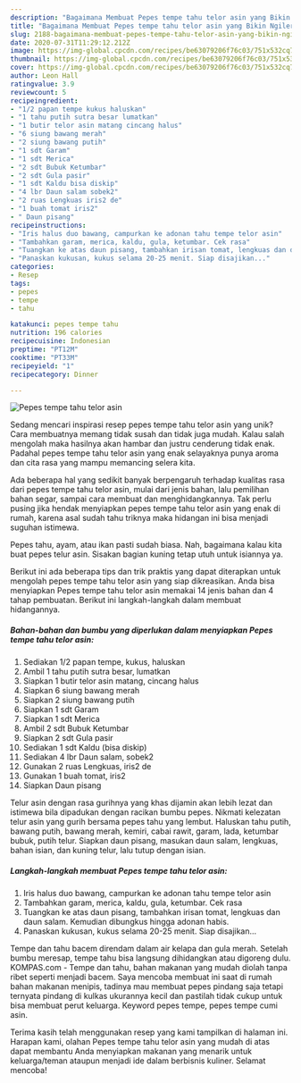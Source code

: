 ```yaml
---
description: "Bagaimana Membuat Pepes tempe tahu telor asin yang Bikin Ngiler"
title: "Bagaimana Membuat Pepes tempe tahu telor asin yang Bikin Ngiler"
slug: 2188-bagaimana-membuat-pepes-tempe-tahu-telor-asin-yang-bikin-ngiler
date: 2020-07-31T11:29:12.212Z
image: https://img-global.cpcdn.com/recipes/be63079206f76c03/751x532cq70/pepes-tempe-tahu-telor-asin-foto-resep-utama.jpg
thumbnail: https://img-global.cpcdn.com/recipes/be63079206f76c03/751x532cq70/pepes-tempe-tahu-telor-asin-foto-resep-utama.jpg
cover: https://img-global.cpcdn.com/recipes/be63079206f76c03/751x532cq70/pepes-tempe-tahu-telor-asin-foto-resep-utama.jpg
author: Leon Hall
ratingvalue: 3.9
reviewcount: 5
recipeingredient:
- "1/2 papan tempe kukus haluskan"
- "1 tahu putih sutra besar lumatkan"
- "1 butir telor asin matang cincang halus"
- "6 siung bawang merah"
- "2 siung bawang putih"
- "1 sdt Garam"
- "1 sdt Merica"
- "2 sdt Bubuk Ketumbar"
- "2 sdt Gula pasir"
- "1 sdt Kaldu bisa diskip"
- "4 lbr Daun salam sobek2"
- "2 ruas Lengkuas iris2 de"
- "1 buah tomat iris2"
- " Daun pisang"
recipeinstructions:
- "Iris halus duo bawang, campurkan ke adonan tahu tempe telor asin"
- "Tambahkan garam, merica, kaldu, gula, ketumbar. Cek rasa"
- "Tuangkan ke atas daun pisang, tambahkan irisan tomat, lengkuas dan daun salam. Kemudian dibungkus hingga adonan habis."
- "Panaskan kukusan, kukus selama 20-25 menit. Siap disajikan..."
categories:
- Resep
tags:
- pepes
- tempe
- tahu

katakunci: pepes tempe tahu 
nutrition: 196 calories
recipecuisine: Indonesian
preptime: "PT12M"
cooktime: "PT33M"
recipeyield: "1"
recipecategory: Dinner

---
```



![Pepes tempe tahu telor asin](https://img-global.cpcdn.com/recipes/be63079206f76c03/751x532cq70/pepes-tempe-tahu-telor-asin-foto-resep-utama.jpg)

Sedang mencari inspirasi resep pepes tempe tahu telor asin yang unik? Cara membuatnya memang tidak susah dan tidak juga mudah. Kalau salah mengolah maka hasilnya akan hambar dan justru cenderung tidak enak. Padahal pepes tempe tahu telor asin yang enak selayaknya punya aroma dan cita rasa yang mampu memancing selera kita.

Ada beberapa hal yang sedikit banyak berpengaruh terhadap kualitas rasa dari pepes tempe tahu telor asin, mulai dari jenis bahan, lalu pemilihan bahan segar, sampai cara membuat dan menghidangkannya. Tak perlu pusing jika hendak menyiapkan pepes tempe tahu telor asin yang enak di rumah, karena asal sudah tahu triknya maka hidangan ini bisa menjadi suguhan istimewa.

Pepes tahu, ayam, atau ikan pasti sudah biasa. Nah, bagaimana kalau kita buat pepes telur asin. Sisakan bagian kuning tetap utuh untuk isiannya ya.


Berikut ini ada beberapa tips dan trik praktis yang dapat diterapkan untuk mengolah pepes tempe tahu telor asin yang siap dikreasikan. Anda bisa menyiapkan Pepes tempe tahu telor asin memakai 14 jenis bahan dan 4 tahap pembuatan. Berikut ini langkah-langkah dalam membuat hidangannya.

<!--inarticleads1-->

##### Bahan-bahan dan bumbu yang diperlukan dalam menyiapkan Pepes tempe tahu telor asin:

1. Sediakan 1/2 papan tempe, kukus, haluskan
1. Ambil 1 tahu putih sutra besar, lumatkan
1. Siapkan 1 butir telor asin matang, cincang halus
1. Siapkan 6 siung bawang merah
1. Siapkan 2 siung bawang putih
1. Siapkan 1 sdt Garam
1. Siapkan 1 sdt Merica
1. Ambil 2 sdt Bubuk Ketumbar
1. Siapkan 2 sdt Gula pasir
1. Sediakan 1 sdt Kaldu (bisa diskip)
1. Sediakan 4 lbr Daun salam, sobek2
1. Gunakan 2 ruas Lengkuas, iris2 de
1. Gunakan 1 buah tomat, iris2
1. Siapkan  Daun pisang


Telur asin dengan rasa gurihnya yang khas dijamin akan lebih lezat dan istimewa bila dipadukan dengan racikan bumbu pepes. Nikmati kelezatan telur asin yang gurih bersama pepes tahu yang lembut. Haluskan tahu putih, bawang putih, bawang merah, kemiri, cabai rawit, garam, lada, ketumbar bubuk, putih telur. Siapkan daun pisang, masukan daun salam, lengkuas, bahan isian, dan kuning telur, lalu tutup dengan isian. 

<!--inarticleads2-->

##### Langkah-langkah membuat Pepes tempe tahu telor asin:

1. Iris halus duo bawang, campurkan ke adonan tahu tempe telor asin
1. Tambahkan garam, merica, kaldu, gula, ketumbar. Cek rasa
1. Tuangkan ke atas daun pisang, tambahkan irisan tomat, lengkuas dan daun salam. Kemudian dibungkus hingga adonan habis.
1. Panaskan kukusan, kukus selama 20-25 menit. Siap disajikan...


Tempe dan tahu bacem direndam dalam air kelapa dan gula merah. Setelah bumbu meresap, tempe tahu bisa langsung dihidangkan atau digoreng dulu. KOMPAS.com - Tempe dan tahu, bahan makanan yang mudah diolah tanpa ribet seperti menjadi bacem. Saya mencoba membuat ini saat di rumah bahan makanan menipis, tadinya mau membuat pepes pindang saja tetapi ternyata pindang di kulkas ukurannya kecil dan pastilah tidak cukup untuk bisa membuat perut keluarga. Keyword pepes tempe, pepes tempe cumi asin. 

Terima kasih telah menggunakan resep yang kami tampilkan di halaman ini. Harapan kami, olahan Pepes tempe tahu telor asin yang mudah di atas dapat membantu Anda menyiapkan makanan yang menarik untuk keluarga/teman ataupun menjadi ide dalam berbisnis kuliner. Selamat mencoba!
